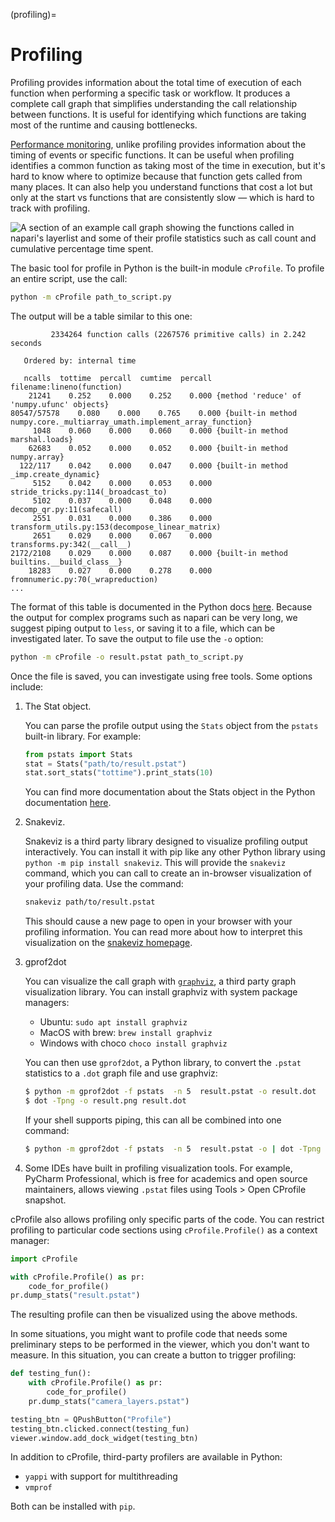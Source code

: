 (profiling)=

# Profiling

Profiling provides information about the
total time of execution of each function when performing a specific task or workflow.
It produces a complete call graph that
simplifies understanding the call relationship between functions. It is useful for
identifying which functions are taking most of the runtime and causing bottlenecks.

[Performance monitoring](perfmon), unlike profiling provides information about the
timing of events or specific functions. It can be useful when profiling identifies a
common function as taking most of the time in execution, but it's hard to know where
to optimize because that function gets called from many places.
It can also help you understand functions that cost a lot but only at the start vs
functions that are consistently slow — which is hard to track with profiling.

![A section of an example call graph showing the functions called in napari's layerlist and some of their profile statistics such as call count and cumulative percentage time spent.](images/execution_graph.png)

The basic tool for profile in Python is the built-in module `cProfile`.
To profile an entire script, use the call:

```bash
python -m cProfile path_to_script.py
```

The output will be a table similar to this one:

```
         2334264 function calls (2267576 primitive calls) in 2.242 seconds

   Ordered by: internal time

   ncalls  tottime  percall  cumtime  percall filename:lineno(function)
    21241    0.252    0.000    0.252    0.000 {method 'reduce' of 'numpy.ufunc' objects}
80547/57578    0.080    0.000    0.765    0.000 {built-in method numpy.core._multiarray_umath.implement_array_function}
     1048    0.060    0.000    0.060    0.000 {built-in method marshal.loads}
    62683    0.052    0.000    0.052    0.000 {built-in method numpy.array}
  122/117    0.042    0.000    0.047    0.000 {built-in method _imp.create_dynamic}
     5152    0.042    0.000    0.053    0.000 stride_tricks.py:114(_broadcast_to)
     5102    0.037    0.000    0.048    0.000 decomp_qr.py:11(safecall)
     2551    0.031    0.000    0.386    0.000 transform_utils.py:153(decompose_linear_matrix)
     2651    0.029    0.000    0.067    0.000 transforms.py:342(__call__)
2172/2108    0.029    0.000    0.087    0.000 {built-in method builtins.__build_class__}
    18283    0.027    0.000    0.278    0.000 fromnumeric.py:70(_wrapreduction)
...
```
The format of this table is documented in the Python docs
[here](https://docs.python.org/3/library/profile.html#instant-user-s-manual).
Because the output for complex programs such as napari can be very long,
we suggest piping output to `less`, or saving it to a file,
which can be investigated later. To save the output to file use the `-o` option:

```bash
python -m cProfile -o result.pstat path_to_script.py
```

Once the file is saved, you can investigate using free tools. Some options include:

1.  The Stat object.

    You can parse the profile output using the `Stats` object from the `pstats` built-in library. For example:
    ```python
    from pstats import Stats
    stat = Stats("path/to/result.pstat")
    stat.sort_stats("tottime").print_stats(10)
    ```
    You can find more documentation about the Stats object in the Python documentation [here](https://docs.python.org/3/library/profile.html#the-stats-class).

2.  Snakeviz.

    Snakeviz is a third party library designed to visualize profiling output interactively.
    You can install it with pip like any other Python library using `python -m pip install snakeviz`.
    This will provide the `snakeviz` command, which you can call to create an in-browser
    visualization of your profiling data. Use the command:
    ```bash
    snakeviz path/to/result.pstat
    ```
    This should cause a new page to open in your browser with your profiling information.
    You can read more about how to interpret this visualization on the
    [snakeviz homepage](https://jiffyclub.github.io/snakeviz/).

3.  gprof2dot

    You can visualize the call graph with [`graphviz`](https://www.graphviz.org/),
    a third party graph visualization library.
    You can install graphviz with system package managers:

    * Ubuntu: `sudo apt install graphviz`
    * MacOS with brew: `brew install graphviz`
    * Windows with choco `choco install graphviz`

    You can then use `gprof2dot`, a Python library, to convert the `.pstat`
    statistics to a `.dot` graph file and use graphviz:

    ```bash
    $ python -m gprof2dot -f pstats  -n 5  result.pstat -o result.dot
    $ dot -Tpng -o result.png result.dot
    ```

    If your shell supports piping, this can all be combined into one command:

    ```bash
    $ python -m gprof2dot -f pstats  -n 5  result.pstat -o | dot -Tpng -o result.png
    ```

4.  Some IDEs have built in profiling visualization tools. For example, PyCharm Professional, which is free for academics and open source maintainers, allows viewing `.pstat` files using Tools > Open CProfile snapshot.

cProfile also allows profiling only specific parts of the code.
You can restrict profiling to particular code sections using
`cProfile.Profile()` as a context manager:

```python
import cProfile

with cProfile.Profile() as pr:
    code_for_profile()
pr.dump_stats("result.pstat")
```

The resulting profile can then be visualized using the above methods.

In some situations, you might want to profile code that needs
some preliminary steps to be performed in the viewer, which you
don't want to measure. In this situation, you can create a
button to trigger profiling:

```python
def testing_fun():
    with cProfile.Profile() as pr:
        code_for_profile()
    pr.dump_stats("camera_layers.pstat")

testing_btn = QPushButton("Profile")
testing_btn.clicked.connect(testing_fun)
viewer.window.add_dock_widget(testing_btn)
```

In addition to cProfile, third-party profilers are available in Python:

*  `yappi` with support for multithreading
*  `vmprof`

Both can be installed with `pip`.
